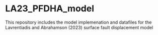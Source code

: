 # LA23_PFDHA_model
This repository includes the model implemenation and datafiles for the Lavrentiadis and Abrahamson (2023) surface fault displacement model
